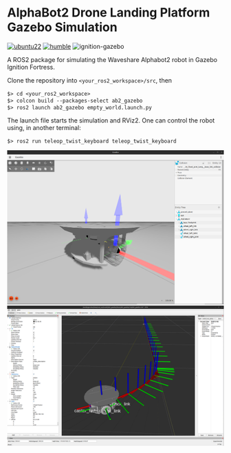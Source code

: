 # AlphaBot2 Drone Landing Platform Gazebo Simulation

[![ubuntu22][ubuntu22-badge]][ubuntu22]
[![humble][humble-badge]][humble]
![ignition-gazebo][ignition-gazebo-badge]

A ROS2 package for simulating the Waveshare Alphabot2 robot in Gazebo Ignition Fortress.

Clone the repository into `<your_ros2_workspace>/src`, then
```shell
$> cd <your_ros2_workspace>
$> colcon build --packages-select ab2_gazebo
$> ros2 launch ab2_gazebo empty_world.launch.py
```
The launch file starts the simulation and RViz2. One can control the robot using, in another terminal:
```shell
$> ros2 run teleop_twist_keyboard teleop_twist_keyboard
```
![Alphabot2 in RViz2](resources/ab2-gazebo.png)
![Alphabot2 in RViz2](resources/ab2-rviz2.png)

[humble]: https://docs.ros.org/en/humble/index.html
[humble-badge]: https://img.shields.io/badge/-HUMBLE-orange?style=flat-square&logo=ros
[ubuntu22-badge]: https://img.shields.io/badge/-UBUNTU%2022%2E04-blue?style=flat-square&logo=ubuntu&logoColor=white
[ubuntu22]: https://releases.ubuntu.com/jammy/
[ignition-gazebo-badge]:https://img.shields.io/badge/Ignition-Fortress_v6.16.0-blue
